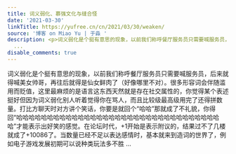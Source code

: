 ```yaml
---
title: 词义弱化、慕强文化与缝合怪
date: '2021-03-30'
linkTitle: https://yufree.cn/cn/2021/03/30/weaken/
source: '博客 on Miao Yu | 于淼 '
description: <p>词义弱化是个挺有意思的现象，以前我们称呼餐厅服务员只需要喊服务员，后来就得喊美女帅哥，再往后就得是仙女鲜肉了（好像哪里不对）。很多形容词会伴随滥用而贬值，这里最麻烦的是语言这东西天然就是存在社交属性的，你觉得某个表述挺好但因为词义弱化别人听着觉得你在骂人，而且比较级最高级用完了还得拼数量。打比方聊天时对方讲个笑话，你要是就回个“哈哈”那就成了不礼貌，你得回“哈哈哈哈哈哈哈哈哈哈哈哈哈哈哈哈哈哈哈哈哈哈哈哈哈哈哈哈哈哈哈哈哈哈”才能表示出好笑的感觉。在论坛时代，+1开始是表示附议的，结果过不了几楼就成了+10086了。当数量已经不足以表达感情时，基本就来到造词的世界了，例如电子游戏发展初期可以说种类玩法多不胜
  ...
disable_comments: true
---
```

<p>词义弱化是个挺有意思的现象，以前我们称呼餐厅服务员只需要喊服务员，后来就得喊美女帅哥，再往后就得是仙女鲜肉了（好像哪里不对）。很多形容词会伴随滥用而贬值，这里最麻烦的是语言这东西天然就是存在社交属性的，你觉得某个表述挺好但因为词义弱化别人听着觉得你在骂人，而且比较级最高级用完了还得拼数量。打比方聊天时对方讲个笑话，你要是就回个“哈哈”那就成了不礼貌，你得回“哈哈哈哈哈哈哈哈哈哈哈哈哈哈哈哈哈哈哈哈哈哈哈哈哈哈哈哈哈哈哈哈哈哈”才能表示出好笑的感觉。在论坛时代，+1开始是表示附议的，结果过不了几楼就成了+10086了。当数量已经不足以表达感情时，基本就来到造词的世界了，例如电子游戏发展初期可以说种类玩法多不胜 ...